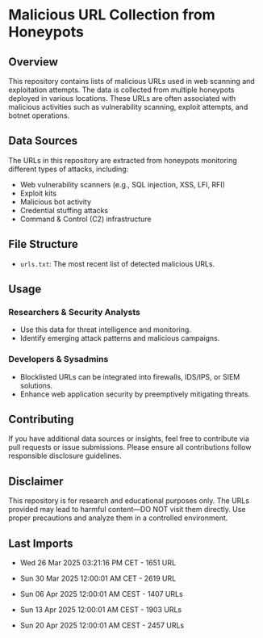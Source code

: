 # Malicious URL Collection from Honeypots

## Overview
This repository contains lists of malicious URLs used in web scanning and exploitation attempts. The data is collected from multiple honeypots deployed in various locations. These URLs are often associated with malicious activities such as vulnerability scanning, exploit attempts, and botnet operations.

## Data Sources
The URLs in this repository are extracted from honeypots monitoring different types of attacks, including:
- Web vulnerability scanners (e.g., SQL injection, XSS, LFI, RFI)
- Exploit kits
- Malicious bot activity
- Credential stuffing attacks
- Command & Control (C2) infrastructure

## File Structure
- `urls.txt`: The most recent list of detected malicious URLs.

## Usage
### Researchers & Security Analysts
- Use this data for threat intelligence and monitoring.
- Identify emerging attack patterns and malicious campaigns.

### Developers & Sysadmins
- Blocklisted URLs can be integrated into firewalls, IDS/IPS, or SIEM solutions.
- Enhance web application security by preemptively mitigating threats.

## Contributing
If you have additional data sources or insights, feel free to contribute via pull requests or issue submissions. Please ensure all contributions follow responsible disclosure guidelines.

## Disclaimer
This repository is for research and educational purposes only. The URLs provided may lead to harmful content—DO NOT visit them directly. Use proper precautions and analyze them in a controlled environment.

## Last Imports

- Wed 26 Mar 2025 03:21:16 PM CET - 1651 URL
- Sun 30 Mar 2025 12:00:01 AM CET - 2619 URL
- Sun 06 Apr 2025 12:00:01 AM CEST - 1407 URLs

- Sun 13 Apr 2025 12:00:01 AM CEST - 1903 URLs

- Sun 20 Apr 2025 12:00:01 AM CEST - 2457 URLs

